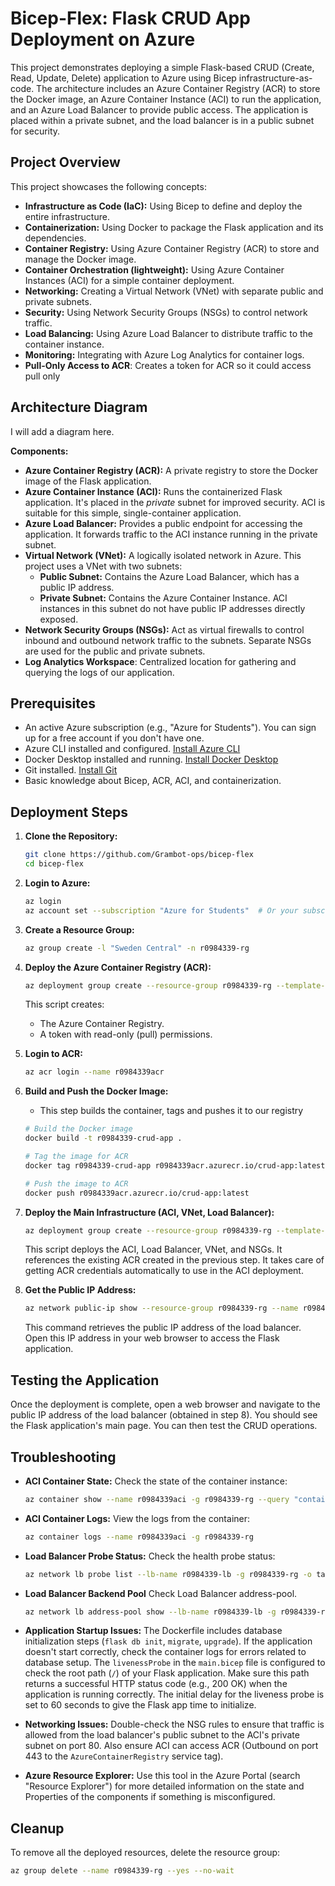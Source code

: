 # Bicep-Flex: Flask CRUD App Deployment on Azure

This project demonstrates deploying a simple Flask-based CRUD (Create, Read, Update, Delete) application to Azure using Bicep infrastructure-as-code. The architecture includes an Azure Container Registry (ACR) to store the Docker image, an Azure Container Instance (ACI) to run the application, and an Azure Load Balancer to provide public access. The application is placed within a private subnet, and the load balancer is in a public subnet for security.

## Project Overview

This project showcases the following concepts:

- **Infrastructure as Code (IaC):** Using Bicep to define and deploy the entire infrastructure.
- **Containerization:** Using Docker to package the Flask application and its dependencies.
- **Container Registry:** Using Azure Container Registry (ACR) to store and manage the Docker image.
- **Container Orchestration (lightweight):** Using Azure Container Instances (ACI) for a simple container deployment.
- **Networking:** Creating a Virtual Network (VNet) with separate public and private subnets.
- **Security:** Using Network Security Groups (NSGs) to control network traffic.
- **Load Balancing:** Using Azure Load Balancer to distribute traffic to the container instance.
- **Monitoring:** Integrating with Azure Log Analytics for container logs.
- **Pull-Only Access to ACR**: Creates a token for ACR so it could access pull only

## Architecture Diagram

I will add a diagram here.

**Components:**

- **Azure Container Registry (ACR):** A private registry to store the Docker image of the Flask application.
- **Azure Container Instance (ACI):** Runs the containerized Flask application. It's placed in the _private_ subnet for improved security. ACI is suitable for this simple, single-container application.
- **Azure Load Balancer:** Provides a public endpoint for accessing the application. It forwards traffic to the ACI instance running in the private subnet.
- **Virtual Network (VNet):** A logically isolated network in Azure. This project uses a VNet with two subnets:
  - **Public Subnet:** Contains the Azure Load Balancer, which has a public IP address.
  - **Private Subnet:** Contains the Azure Container Instance. ACI instances in this subnet do not have public IP addresses directly exposed.
- **Network Security Groups (NSGs):** Act as virtual firewalls to control inbound and outbound network traffic to the subnets. Separate NSGs are used for the public and private subnets.
- **Log Analytics Workspace**: Centralized location for gathering and querying the logs of our application.

## Prerequisites

- An active Azure subscription (e.g., "Azure for Students"). You can sign up for a free account if you don't have one.
- Azure CLI installed and configured. [Install Azure CLI](https://docs.microsoft.com/en-us/cli/azure/install-azure-cli)
- Docker Desktop installed and running. [Install Docker Desktop](https://www.docker.com/products/docker-desktop)
- Git installed. [Install Git](https://git-scm.com/book/en/v2/Getting-Started-Installing-Git)
- Basic knowledge about Bicep, ACR, ACI, and containerization.

## Deployment Steps

1.  **Clone the Repository:**

    ```bash
    git clone https://github.com/Grambot-ops/bicep-flex
    cd bicep-flex
    ```

2.  **Login to Azure:**

    ```bash
    az login
    az account set --subscription "Azure for Students"  # Or your subscription name
    ```

3.  **Create a Resource Group:**

    ```bash
    az group create -l "Sweden Central" -n r0984339-rg
    ```

4.  **Deploy the Azure Container Registry (ACR):**

    ```bash
    az deployment group create --resource-group r0984339-rg --template-file acr.bicep
    ```

    This script creates:

    - The Azure Container Registry.
    - A token with read-only (pull) permissions.

5.  **Login to ACR:**

    ```bash
    az acr login --name r0984339acr
    ```

6.  **Build and Push the Docker Image:**

    - This step builds the container, tags and pushes it to our registry

    ```bash
    # Build the Docker image
    docker build -t r0984339-crud-app .

    # Tag the image for ACR
    docker tag r0984339-crud-app r0984339acr.azurecr.io/crud-app:latest

    # Push the image to ACR
    docker push r0984339acr.azurecr.io/crud-app:latest
    ```

7.  **Deploy the Main Infrastructure (ACI, VNet, Load Balancer):**

    ```bash
    az deployment group create --resource-group r0984339-rg --template-file main.bicep
    ```

    This script deploys the ACI, Load Balancer, VNet, and NSGs. It references the existing ACR created in the previous step. It takes care of getting ACR credentials automatically to use in the ACI deployment.

8.  **Get the Public IP Address:**

    ```bash
    az network public-ip show --resource-group r0984339-rg --name r0984339-lb-publicip --query ipAddress --output tsv
    ```

    This command retrieves the public IP address of the load balancer. Open this IP address in your web browser to access the Flask application.

## Testing the Application

Once the deployment is complete, open a web browser and navigate to the public IP address of the load balancer (obtained in step 8). You should see the Flask application's main page. You can then test the CRUD operations.

## Troubleshooting

- **ACI Container State:** Check the state of the container instance:

  ```bash
  az container show --name r0984339aci -g r0984339-rg --query "containers[0].instanceView.currentState.state"
  ```

- **ACI Container Logs:** View the logs from the container:

  ```bash
  az container logs --name r0984339aci -g r0984339-rg
  ```

- **Load Balancer Probe Status:** Check the health probe status:

  ```bash
  az network lb probe list --lb-name r0984339-lb -g r0984339-rg -o table
  ```

- **Load Balancer Backend Pool** Check Load Balancer address-pool.

  ```bash
  az network lb address-pool show --lb-name r0984339-lb -g r0984339-rg --name backendPool_PrivateAdd
  ```

- **Application Startup Issues:** The Dockerfile includes database initialization steps (`flask db init`, `migrate`, `upgrade`). If the application doesn't start correctly, check the container logs for errors related to database setup. The `livenessProbe` in the `main.bicep` file is configured to check the root path (`/`) of your Flask application. Make sure this path returns a successful HTTP status code (e.g., 200 OK) when the application is running correctly. The initial delay for the liveness probe is set to 60 seconds to give the Flask app time to initialize.

- **Networking Issues:** Double-check the NSG rules to ensure that traffic is allowed from the load balancer's public subnet to the ACI's private subnet on port 80. Also ensure ACI can access ACR (Outbound on port 443 to the `AzureContainerRegistry` service tag).

- **Azure Resource Explorer:** Use this tool in the Azure Portal (search "Resource Explorer") for more detailed information on the state and Properties of the components if something is misconfigured.

## Cleanup

To remove all the deployed resources, delete the resource group:

```bash
az group delete --name r0984339-rg --yes --no-wait
```

